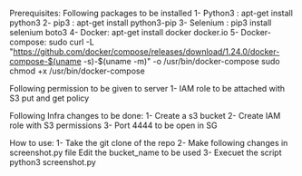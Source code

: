 Prerequisites:
   Following packages to be installed 
   1- Python3 : apt-get install python3
   2- pip3  : apt-get install python3-pip
   3- Selenium : pip3 install selenium boto3
   4- Docker: apt-get install docker docker.io
   5- Docker-compose: 
       sudo curl -L "https://github.com/docker/compose/releases/download/1.24.0/docker-compose-$(uname -s)-$(uname -m)" -o /usr/bin/docker-compose
       sudo chmod +x /usr/bin/docker-compose

   Following permission to be given to server
   1- IAM role to be attached with S3 put and get policy

   Following Infra changes to be done:
   1- Create a s3 bucket
   2- Create IAM role with S3 permissions
   3- Port 4444 to be open in SG

How to use:
   1- Take the git clone of the repo
   2- Make following changes in screenshot.py file
        Edit the bucket_name to be used
   3- Execuet the script
        python3 screenshot.py

